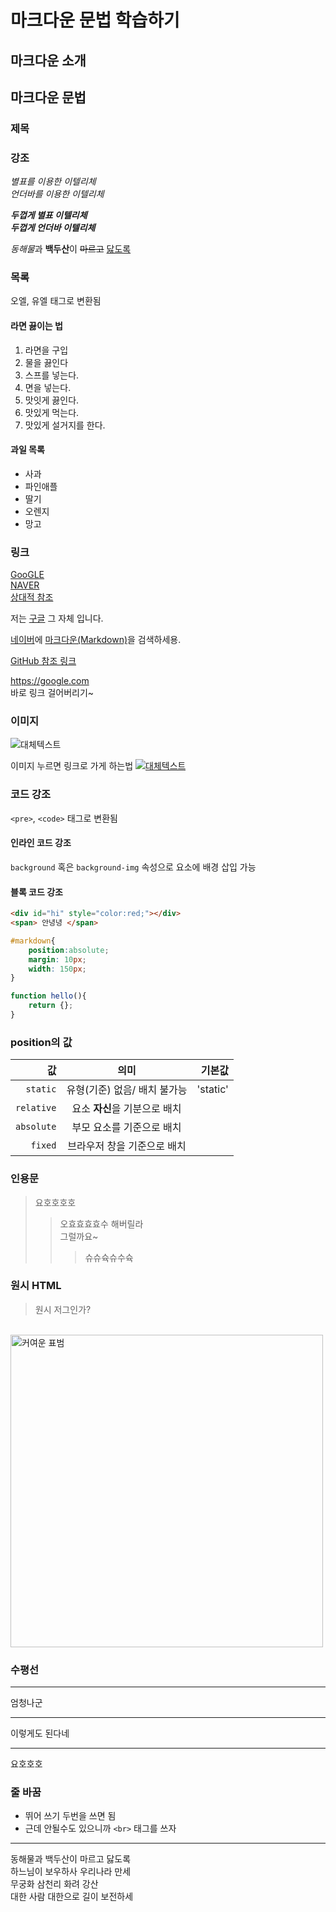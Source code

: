 # 마크다운 문법 학습하기

## 마크다운 소개

## 마크다운 문법

### 제목

### 강조
*별표를 이용한 이텔리체* <br> 
_언더바를 이용한 이텔리체_

**_두껍게 별표 이텔리체_** <br>
__*두껍게 언더바 이텔리체*__

*동해물*과 **백두산**이 ~~마르고~~ <u>닳도록</u>

### 목록
오엘, 유엘 태그로 변환됨

#### 라면 끓이는 법
1. 라면을 구입
1. 물을 끓인다
1. 스프를 넣는다.
1. 면을 넣는다.
1. 맛잇게 끓인다.
1. 맛있게 먹는다.
1. 맛있게 설거지를 한다.


#### 과일 목록

- 사과
- 파인애플
- 딸기
- 오렌지
- 망고

### 링크
[GooGLE](https://google.com) <br>
[NAVER](https://naver.com "링크 설명(title)을 작성하세요.")<br>
[상대적 참조](../user/login)

저는 [구글](https://google.com) 그 자체 입니다.

[네이버](https://naver.com)에 [마크다운(Markdown)](https://heropy.blog/2017/09/30/markdown/)을 검색하세용.

[GitHub 참조 링크][1]

https://google.com <br>
바로 링크 걸어버리기~



[1]: https://github.com

### 이미지

![대체텍스트](https://post-phinf.pstatic.net/MjAyMTA3MjlfMzMg/MDAxNjI3NTQ1NjgwOTY5.hr_y6uisUgMifXMee_ZPxjSNCfAowZGCGisG2tni46Qg.nTYDZaKbm7Me7dfGwAx0wFJjBDcPyp8nJgseTvRdX3wg.JPEG/44114.jpg?type=w1200)

이미지 누르면 링크로 가게 하는법
[![대체텍스트](https://post-phinf.pstatic.net/MjAyMTA3MjlfMTYg/MDAxNjI3NTQ1NjgwOTQ5.s9r0QQcgQW8UOu5M1Yjl7KJMAgn5qbgRuUHqDZ2BUAYg.e30BDoFDkZm6mxV8RVJWzFeHeWKoEn9H3n4Yk_yADkEg.JPEG/55555.jpg?type=w1200)](https://post.naver.com/viewer/postView.naver?volumeNo=32068790&memberNo=31724756)


### 코드 강조
`<pre>`, `<code>` 태그로 변환됨

#### 인라인 코드 강조
`background` 혹은 `background-img` 속성으로 요소에 배경 삽입 가능

#### 블록 코드 강조
```html 
<div id="hi" style="color:red;"></div>
<span> 안녕녕 </span>
```

```css 
#markdown{
    position:absolute;
    margin: 10px;
    width: 150px;
}

```

```js 
function hello(){
    return {};
}
```

### position의 값
값 | 의미 | 기본값 
--: | :---: | --: 
`static` | 유형(기준) 없음/ 배치 불가능 | 'static' 
`relative` | 요소 **자신**을 기분으로 배치 |
`absolute` | 부모 요소를 기준으로 배치
`fixed` | 브라우저 창을 기준으로 배치


### 인용문
> 요호호호호
>> 오효효효효수 해버릴라 <br>
>> 그럴까요~
>>> 슈슈슉슈수슉


### 원시 HTML
<blockquote>원시 저그인가?</blockquote>
<br>
<img src="https://post-phinf.pstatic.net/MjAyMTA3MjlfODUg/MDAxNjI3NTQ0MzM4MDI0.mymY-rU3TsgnaDspF5wsWs34d66yJmRG--kR-z0RCh4g.Elna33LKvugJLzVj7STgpCOO8bHgoz2fgEOFO3DVBBgg.JPEG/%EC%84%A4%ED%91%9C7777.jpg?type=w1200" alt="커여운 표범" width="500"
>

### 수평선
---
엄청나군

***
이렇게도 된다네
___
요호호호

### 줄 바꿈
- 뛰어 쓰기 두번을 쓰면 됨
- 근데 안될수도 있으니까 `<br>` 태그를 쓰자
---

동해물과 백두산이 마르고 닳도록  
하느님이 보우하사 우리나라 만세  
무궁화 삼천리 화려 강산  
대한 사람 대한으로 길이 보전하세  

